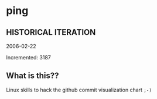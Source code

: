 # ping

## HISTORICAL ITERATION
2006-02-22

Incremented: 3187

## What is this?? 
Linux skills to hack the github commit visualization chart `;-)`
